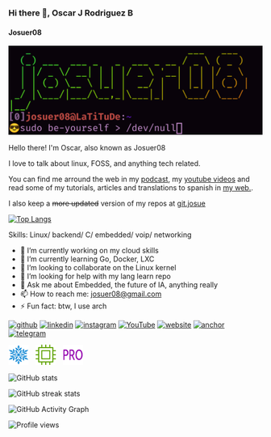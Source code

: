 ### Hi there 👋, Oscar J Rodriguez B
#### Josuer08
![Josuer08](banner.png)

Hello there! I'm Oscar, also known as Josuer08

I love to talk about linux, FOSS, and anything tech related.

You can find me arround the web in my [podcast](http://podcast.josue.xyz "git add dominicanos/"), my [youtube videos](http://youtube.josue.xyz "Josuer08 on YouTube") and read some of my tutorials, articles and translations to spanish in [my web.](https://josue.xyz).

I also keep a ~~more updated~~ version of my repos at [git.josue](https://git.josue.xyz "copy of my repo")

[![Top Langs](https://github-readme-stats.vercel.app/api/top-langs/?username=josuer08)](https://github.com/anuraghazra/github-readme-stats)

Skills: Linux/ backend/ C/ embedded/ voip/ networking

- 🔭 I’m currently working on my cloud skills 
- 🌱 I’m currently learning Go, Docker, LXC 
- 👯 I’m looking to collaborate on the Linux kernel 
- 🤔 I’m looking for help with my lang learn repo 
- 💬 Ask me about Embedded, the future of IA, anything really 
- 📫 How to reach me: josuer08@gmail.com 
- ⚡ Fun fact: btw, I use arch 


[<img src='https://cdn.jsdelivr.net/npm/simple-icons@3.0.1/icons/github.svg' alt='github' height='40'>](https://github.com/josuer08)  [<img src='https://cdn.jsdelivr.net/npm/simple-icons@3.0.1/icons/linkedin.svg' alt='linkedin' height='40'>](https://www.linkedin.com/in/josue-rodriguez-170103199/)  [<img src='https://cdn.jsdelivr.net/npm/simple-icons@3.0.1/icons/instagram.svg' alt='instagram' height='40'>](https://www.instagram.com/josuer008/)  [<img src='https://cdn.jsdelivr.net/npm/simple-icons@3.0.1/icons/youtube.svg' alt='YouTube' height='40'>](https://www.youtube.com/channel/UCvBNWTJ43Xe2AD54c9t5CKg)  [<img src='https://cdn.jsdelivr.net/npm/simple-icons@3.0.1/icons/icloud.svg' alt='website' height='40'>](https://josue.xyz)  [<img src='https://cdn.jsdelivr.net/npm/simple-icons@3.0.1/icons/anchor.svg' alt='anchor' height='40'>](http://podcast.josue.xyz)  [<img src='https://cdn.jsdelivr.net/npm/simple-icons@3.0.1/icons/telegram.svg' alt='telegram' height='40'>](t.me/josuer08)  

<a href='https://archiveprogram.github.com/'><img src='https://raw.githubusercontent.com/acervenky/animated-github-badges/master/assets/acbadge.gif' width='40' height='40'></a> <a href='https://docs.github.com/en/developers'><img src='https://raw.githubusercontent.com/acervenky/animated-github-badges/master/assets/devbadge.gif' width='40' height='40'></a> <a href='https://github.com/pricing'><img src='https://raw.githubusercontent.com/acervenky/animated-github-badges/master/assets/pro.gif' width='40' height='40'></a> 

![GitHub stats](https://github-readme-stats.vercel.app/api?username=josuer08&show_icons=true)  

![GitHub streak stats](https://github-readme-streak-stats.herokuapp.com/?user=josuer08)  

![GitHub Activity Graph](https://activity-graph.herokuapp.com/graph?username=josuer08)  

![Profile views](https://gpvc.arturio.dev/josuer08)  
